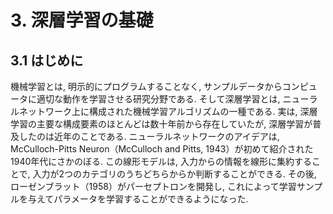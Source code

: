 # 3. 深層学習の基礎
## 3.1 はじめに

機械学習とは, 明示的にプログラムすることなく, サンプルデータからコンピュータに適切な動作を学習させる研究分野である.
そして深層学習とは, ニューラルネットワーク上に構成された機械学習アルゴリズムの一種である.
実は, 深層学習の主要な構成要素のほとんどは数十年前から存在していたが, 深層学習が普及したのは近年のことである.
ニューラルネットワークのアイデアは, McCulloch-Pitts Neuron（McCulloch and Pitts,  1943）が初めて紹介された1940年代にさかのぼる.
この線形モデルは, 入力からの情報を線形に集約することで, 入力が2つのカテゴリのうちどちらからか判断することができる.
その後, ローゼンブラット（1958）がパーセプトロンを開発し, これによって学習サンプルを与えてパラメータを学習することができるようになった.

